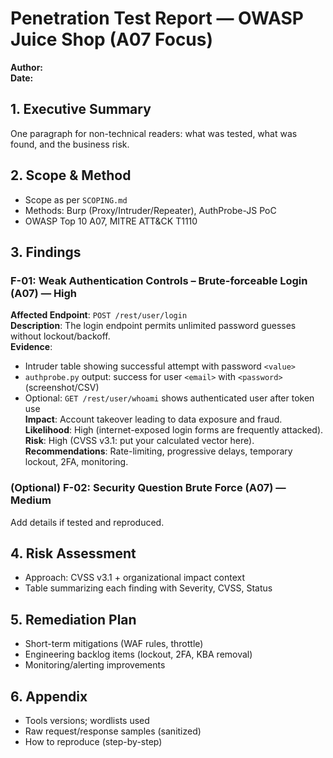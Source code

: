# Penetration Test Report — OWASP Juice Shop (A07 Focus)

**Author:** <Your Name>  
**Date:** <Date>

## 1. Executive Summary
One paragraph for non-technical readers: what was tested, what was found, and the business risk.

## 2. Scope & Method
- Scope as per `SCOPING.md`
- Methods: Burp (Proxy/Intruder/Repeater), AuthProbe-JS PoC
- OWASP Top 10 A07, MITRE ATT&CK T1110

## 3. Findings

### F-01: Weak Authentication Controls – Brute-forceable Login (A07) — High
**Affected Endpoint**: `POST /rest/user/login`  
**Description**: The login endpoint permits unlimited password guesses without lockout/backoff.  
**Evidence**:  
- Intruder table showing successful attempt with password `<value>`  
- `authprobe.py` output: success for user `<email>` with `<password>` (screenshot/CSV)  
- Optional: `GET /rest/user/whoami` shows authenticated user after token use  
**Impact**: Account takeover leading to data exposure and fraud.  
**Likelihood**: High (internet-exposed login forms are frequently attacked).  
**Risk**: High (CVSS v3.1: put your calculated vector here).  
**Recommendations**: Rate-limiting, progressive delays, temporary lockout, 2FA, monitoring.

### (Optional) F-02: Security Question Brute Force (A07) — Medium
Add details if tested and reproduced.

## 4. Risk Assessment
- Approach: CVSS v3.1 + organizational impact context  
- Table summarizing each finding with Severity, CVSS, Status

## 5. Remediation Plan
- Short-term mitigations (WAF rules, throttle)  
- Engineering backlog items (lockout, 2FA, KBA removal)  
- Monitoring/alerting improvements

## 6. Appendix
- Tools versions; wordlists used  
- Raw request/response samples (sanitized)  
- How to reproduce (step-by-step)

